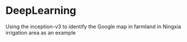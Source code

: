 # DeepLearning
Using the inception-v3 to identify the Google map in farmland in Ningxia irrigation area as an example
